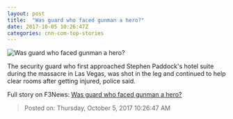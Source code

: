 ```yaml
---
layout: post
title:  "Was guard who faced gunman a hero?"
date: 2017-10-05 10:26:47Z
categories: cnn-com-top-stories
---
```


![Was guard who faced gunman a hero?](http://i2.cdn.cnn.com/cnnnext/dam/assets/171003174331-03-las-vegas-inside-shooters-room-daily-mail-super-tease.jpg)

The security guard who first approached Stephen Paddock's hotel suite during the massacre in Las Vegas, was shot in the leg and continued to help clear rooms after getting injured, police said.


Full story on F3News: [Was guard who faced gunman a hero?](http://www.f3nws.com/n/N2RyjD)

> Posted on: Thursday, October 5, 2017 10:26:47 AM
